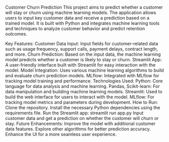 Customer Churn Prediction
This project aims to predict whether a customer will stay or churn using machine learning models. The application allows users to input key customer data and receive a prediction based on a trained model. It is built with Python and integrates machine learning tools and techniques to analyze customer behavior and predict retention outcomes.

Key Features:
Customer Data Input: Input fields for customer-related data such as usage frequency, support calls, payment delays, contract length, and more.
Churn Prediction: Based on the input data, the machine learning model predicts whether a customer is likely to stay or churn.
Streamlit App: A user-friendly interface built with Streamlit for easy interaction with the model.
Model Integration: Uses various machine learning algorithms to build and evaluate churn prediction models.
MLflow: Integrated with MLflow for tracking model training and performance.
Technologies Used:
Python: Core language for data analysis and machine learning.
Pandas, Scikit-learn: For data manipulation and building machine learning models.
Streamlit: Used to build the web interface for users to interact with the model.
MLflow: For tracking model metrics and parameters during development.
How to Run:
Clone the repository.
Install the necessary Python dependencies using the requirements file.
Run the Streamlit app: streamlit run app.py
Input customer data and get a prediction on whether the customer will churn or stay.
Future Enhancements:
Improve the model with additional customer data features.
Explore other algorithms for better prediction accuracy.
Enhance the UI for a more seamless user experience.
